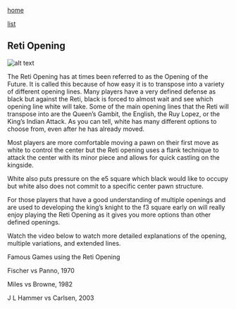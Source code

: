[home](/zaliczeniowe1awww/)

[list](/zaliczeniowe1awww/list)

## Reti Opening

![alt text](https://www.thechesswebsite.com/wp-content/uploads/2012/07/RetiOpening.jpg "Reti Opening")


The Reti Opening has at times been referred to as the Opening of the Future. It is called this because of how easy it is to transpose into a variety of different opening lines. Many players have a very defined defense as black but against the Reti, black is forced to almost wait and see which opening line white will take. Some of the main opening lines that the Reti will transpose into are the Queen’s Gambit, the English, the Ruy Lopez, or the King’s Indian Attack. As you can tell, white has many different options to choose from, even after he has already moved.

Most players are more comfortable moving a pawn on their first move as white to control the center but the Reti opening uses a flank technique to attack the center with its minor piece and allows for quick castling on the kingside.

White also puts pressure on the e5 square which black would like to occupy but white also does not commit to a specific center pawn structure.

For those players that have a good understanding of multiple openings and are used to developing the king’s knight to the f3 square early on will really enjoy playing the Reti Opening as it gives you more options than other defined openings.

Watch the video below to watch more detailed explanations of the opening, multiple variations, and extended lines.









Famous Games using the Reti Opening

Fischer vs Panno, 1970

Miles vs Browne, 1982

J L Hammer vs Carlsen, 2003

